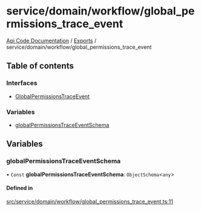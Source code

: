 # service/domain/workflow/global\_permissions\_trace\_event
 
[Api Code Documentation](../README.md) / [Exports](../modules.md) / service/domain/workflow/global\_permissions\_trace\_event

## Table of contents

### Interfaces

- [GlobalPermissionsTraceEvent](../interfaces/service_domain_workflow_global_permissions_trace_event.GlobalPermissionsTraceEvent.md)

### Variables

- [globalPermissionsTraceEventSchema](service_domain_workflow_global_permissions_trace_event.md#globalpermissionstraceeventschema)

## Variables

### globalPermissionsTraceEventSchema

• `Const` **globalPermissionsTraceEventSchema**: `ObjectSchema`\<`any`\>

#### Defined in

[src/service/domain/workflow/global_permissions_trace_event.ts:11](https://github.com/openkfw/TruBudget/blob/3cf6626/api/src/service/domain/workflow/global_permissions_trace_event.ts#L11)
